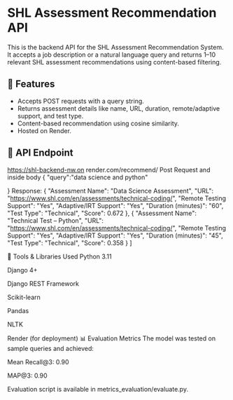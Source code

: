 # SHL Assessment Recommendation API

This is the backend API for the SHL Assessment Recommendation System. It accepts a job description or a natural language query and returns 1–10 relevant SHL assessment recommendations using content-based filtering.

## 🚀 Features

- Accepts POST requests with a query string.
- Returns assessment details like name, URL, duration, remote/adaptive support, and test type.
- Content-based recommendation using cosine similarity.
- Hosted on Render.

## 🔗 API Endpoint

https://shl-backend-nw.on  render.com/recommend/ 
Post Request and inside body
{
    "query":"data science and python"

}
Response:    {
        "Assessment Name": "Data Science Assessment",
        "URL": "https://www.shl.com/en/assessments/technical-coding/",
        "Remote Testing Support": "Yes",
        "Adaptive/IRT Support": "Yes",
        "Duration (minutes)": "60",
        "Test Type": "Technical",
        "Score": 0.672
    },
    {
        "Assessment Name": "Technical Test – Python",
        "URL": "https://www.shl.com/en/assessments/technical-coding/",
        "Remote Testing Support": "Yes",
        "Adaptive/IRT Support": "Yes",
        "Duration (minutes)": "45",
        "Test Type": "Technical",
        "Score": 0.358
    }
]

🧠 Tools & Libraries Used
Python 3.11

Django 4+

Django REST Framework

Scikit-learn

Pandas

NLTK

Render (for deployment)
📊 Evaluation Metrics
The model was tested on sample queries and achieved:

Mean Recall@3: 0.90

MAP@3: 0.90

Evaluation script is available in metrics_evaluation/evaluate.py.

